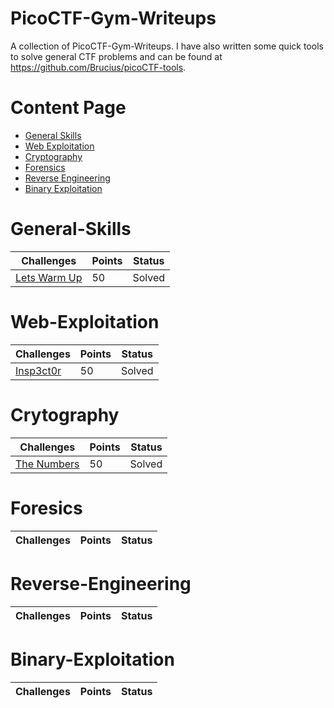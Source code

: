 # PicoCTF-Gym-Writeups

A collection of PicoCTF-Gym-Writeups. I have also written some quick tools to solve general CTF problems and can be found at https://github.com/Brucius/picoCTF-tools.

# Content Page

* [General Skills](README.md#General-Skills)
* [Web Exploitation](README.md#Web-Exploitation)
* [Cryptography](README.md#cryptography)
* [Forensics](README.md#Foresics)
* [Reverse Engineering](README.md#Reverse-Engineering)
* [Binary Exploitation](README.md#Binary-Exploitation)

<!-- * [Forensics](https://github.com/m14ghost/PicoCTF-2019-Writeup#Foresics)

* [Reverse Engineering](https://github.com/m14ghost/PicoCTF-2019-Writeup#Reverse-Engineering) -->

# General-Skills
Challenges | Points | Status
---------- | ------ | ------
[Lets Warm Up](General-Skills/2-warm.md) | 50 | Solved

# Web-Exploitation
Challenges | Points | Status
---------- | ------ | ------
[Insp3ct0r](Web-Exploitation/Insp3ct0r.md) | 50 | Solved

# Crytography
Challenges | Points | Status
---------- | ------ | ------
[The Numbers](Cryptography/The-numbers.md) | 50 | Solved

# Foresics
Challenges | Points | Status
---------- | ------ | ------

# Reverse-Engineering
Challenges | Points | Status
---------- | ------ | ------

# Binary-Exploitation
Challenges | Points | Status
---------- | ------ | ------

